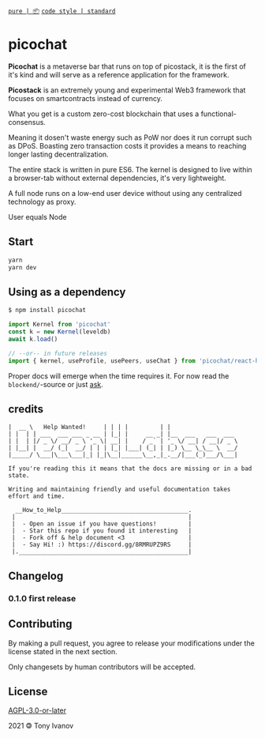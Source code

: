 [`pure | 📦`](https://github.com/telamon/create-pure)
[`code style | standard`](https://standardjs.com/)
# picochat

**Picochat** is a metaverse bar that runs on top of picostack, it is the first of it's kind and will serve as a reference application for the framework.

**Picostack** is an extremely young and experimental
Web3 framework that focuses on smartcontracts instead of currency.

What you get is a custom zero-cost blockchain
that uses a functional-consensus.

Meaning it dosen't waste energy such as PoW nor does it run corrupt such as DPoS.
Boasting zero transaction costs it provides a means to reaching longer lasting decentralization.

The entire stack is written in pure ES6. The kernel is designed to live within a browser-tab without external dependencies, it's very lightweight.

A full node runs on a low-end user device without using any centralized
technology as proxy.

User equals Node

## Start

```bash
yarn
yarn dev
```

## Using as a dependency

```bash
$ npm install picochat
```

```js
import Kernel from 'picochat'
const k = new Kernel(leveldb)
await k.load()

// --or-- in future releases
import { kernel, useProfile, usePeers, useChat } from 'picochat/react-hooks'
```

Proper docs will emerge when the time requires it.
For now read the `blockend/`-source or just [ask](https://github.com/telamon/picochat/issues).

## credits
```ad
|  __ \   Help Wanted!     | | | |         | |
| |  | | ___  ___ ___ _ __ | |_| |     __ _| |__  ___   ___  ___
| |  | |/ _ \/ __/ _ \ '_ \| __| |    / _` | '_ \/ __| / __|/ _ \
| |__| |  __/ (_|  __/ | | | |_| |___| (_| | |_) \__ \_\__ \  __/
|_____/ \___|\___\___|_| |_|\__|______\__,_|_.__/|___(_)___/\___|

If you're reading this it means that the docs are missing or in a bad state.

Writing and maintaining friendly and useful documentation takes
effort and time.

  __How_to_Help____________________________________.
 |                                                 |
 |  - Open an issue if you have questions!         |
 |  - Star this repo if you found it interesting   |
 |  - Fork off & help document <3                  |
 |  - Say Hi! :) https://discord.gg/8RMRUPZ9RS     |
 |.________________________________________________|
```
## Changelog

### 0.1.0 first release

## Contributing

By making a pull request, you agree to release your modifications under
the license stated in the next section.

Only changesets by human contributors will be accepted.

## License

[AGPL-3.0-or-later](./LICENSE)

2021 &#x1f12f; Tony Ivanov

